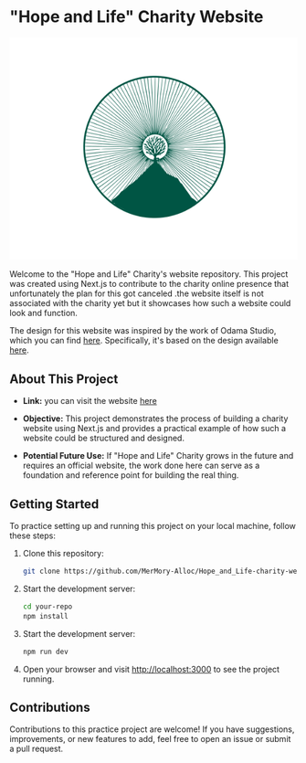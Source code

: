 # "Hope and Life" Charity Website

![Charity Logo](public/assets/images/logoG.png)

Welcome to the "Hope and Life" Charity's website repository. This project was created using Next.js to contribute to the charity online presence that unfortunately the plan for this  got canceled .the website itself is not associated with the charity yet but it showcases how such a website could look and function. 

The design for this website was inspired by the work of Odama Studio, which you can find [here](https://dribbble.com/odamastudio). Specifically, it's based on the design available [here](https://dribbble.com/shots/20849261-Pracima-Donation-Landing-Page).

## About This Project

- **Link:** you can visit the website [here](https://hope-and-life-charity-website.vercel.app/)

- **Objective:** This project demonstrates the process of building a charity website using Next.js and provides a practical example of how such a website could be structured and designed.

- **Potential Future Use:** If "Hope and Life" Charity grows in the future and requires an official website, the work done here can serve as a foundation and reference point for building the real thing.

## Getting Started

To practice setting up and running this project on your local machine, follow these steps:

1. Clone this repository:

   ```bash
   git clone https://github.com/MerMory-Alloc/Hope_and_Life-charity-website
   ```
2. Start the development server:
   ```bash
   cd your-repo
   npm install
   ```
3. Start the development server:
   ```bash
   npm run dev
   ```
4. Open your browser and visit [http://localhost:3000](http://localhost:3000) to see the project running.
   
## Contributions

Contributions to this practice project are welcome! If you have suggestions, improvements, or new features to add, feel free to open an issue or submit a pull request.
